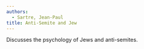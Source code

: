 ```yaml
---
authors:
  - Sartre, Jean-Paul
title: Anti-Semite and Jew
---
```


Discusses the psychology of Jews and anti-semites.
